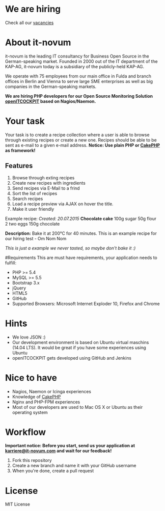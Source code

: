 # We are hiring
Check all our [vacancies](http://www.it-novum.com/karriere.html)

# About it-novum
it-novum is the leading IT consultancy for Business Open Source in the German-speaking market. Founded in 2000 out of the IT department of the KAP-AG, it-novum today is a subsidiary of the publicly-held KAP-AG.

We operate with 75 employees from our main office in Fulda and branch offices in Berlin and Vienna to serve large SME enterprises as well as big companies in the German-speaking markets.


**We are hiring PHP developers for our Open Source Monitoring Solution [openITCOCKPIT](http://openitcockpit.org/) based on Nagios/Naemon.**

# Your task
Your task is to create a recipe collection where a user is able to browse through existing recipes or create a new one.
Recipes should be able to be sent as e-mail to a given e-mail address.
**Notice: Use plain PHP or [CakePHP](http://cakephp.org/) as framework!**

Features
------
1. Browse through exting recipes
2. Create new recipes with ingredients
3. Send recipes via E-Mail to a frind
4. Sort the list of recipes
4. Search recipes
5. Load a recipe preview via AJAX on hover the title.
6. Make it user friendly

Example recipe:
*Created: 20.07.2015*
**Chocolate cake**
100g sugar
50g flour
2 two eggs
150g chocolate

**Description:**
Bake it at 200°C for 40 minutes.
This is an example recipe for our hiring test - Om Nom Nom

*This is just a example we never tasted, so maybe don't bake it :)*


#Requirements
This are must have requirements, your application needs to fulfill:
* PHP >= 5.4
* MySQL >= 5.5
* Bootstrap 3.x
* jQuery
* HTML5
* GitHub
* Supported Browsers: Microsoft Internet Exploder 10, Firefox and Chrome

# Hints
* We love JSON :)
* Our development environment is based on Ubuntu virtual maschins (14.04 LTS). It would be great if you have some experiences using Ubuntu
* openITCOCKPIT gets developed using GitHub and Jenkins

# Nice to have
* Nagios, Naemon or Icinga experiences
* Knowledge of [CakePHP](http://cakephp.org/)
* Nginx and PHP-FPM experiences
* Most of our developers are used to Mac OS X or Ubuntu as their operating system

# Workflow
**Important notice: Before you start, send us your application at karriere@it-novum.com and wait for our feedback!**

1. Fork this repository
2. Create a new branch and name it with your GitHub username
3. When you're done, create a pull request

# License
MIT License